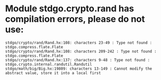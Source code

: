 # Module stdgo.crypto.rand has compilation errors, please do not use:
```
stdgo/crypto/rand/Rand.hx:108: characters 23-49 : Type not found : stdgo.compress.flate.Flate
stdgo/crypto/rand/Rand.hx:108: characters 209-242 : Type not found : stdgo.compress.flate.Flate
stdgo/crypto/rand/Rand.hx:137: characters 9-48 : Type not found : stdgo.crypto.internal.randutil.Randutil
stdgo/math/big/Big.hx:19809: characters 13-149 : Cannot modify the abstract value, store it into a local first

```

